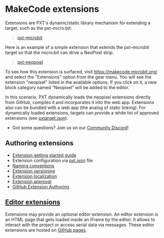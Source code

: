 # MakeCode extensions

Extensions are PXT's dynamic/static library mechanism for extending a target, such as the
pxt-micro:bit:

> [pxt-microbit](https://github.com/microsoft/pxt-microbit)

Here is an example of a simple extension that extends the pxt-microbit target 
so that the micro:bit can drive a NeoPixel strip:

> [pxt-neopixel](https://github.com/microsoft/pxt-neopixel)

To see how this extension is surfaced, visit https://makecode.microbit.org/ and select the "Extensions" option from the gear menu. You will see the extension "neopixel" listed in the available options. If you click on it, a new block category named "Neopixel" will be added to the editor. 

In this scenario, PXT dynamically loads the neopixel extensions directly from GitHub, compiles it and incorporates it into the web app. Extensions also can be bundled with a web app (the analog of static linking). For dynamically loaded extensions, targets can provide a white list of approved extensions (see [pxtarget.json](/targets/pxtarget#bundleddirs-string-)).

* Got some questions? Join us on our [Community Discord](https://aka.ms/makecodecommunity)!

## Authoring extensions

* [Extension getting started guide](/extensions/getting-started)
* Extension configuration via [pxt.json](/extensions/pxt-json) file
* [Naming conventions](/extensions/naming-conventions)
* [Extension versioning](/extensions/versioning)
* [Extension localization](/extensions/localization)
* [Extension approval](/extensions/approval)
* [GitHub Extension Authoring](/extensions/github-authoring)

## [Editor extensions](/extensions/extensions)

Extensions may provide an optional editor extension. An editor extension is an HTML page that gets loaded inside an iFrame by the editor. It allows to interact with the project or access serial data via messages. These editor extensions are hosted on [GitHub pages](https://pages.github.com/).

